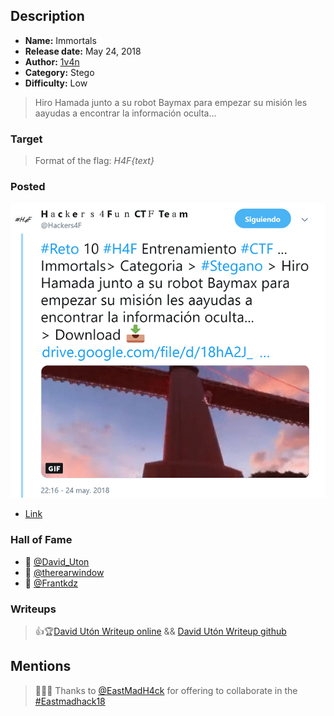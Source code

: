 ## Description

* **Name:** Immortals
* **Release date:** May 24, 2018
* **Author:** [1v4n](https://twitter.com/1r0Dm48O)
* **Category:** Stego
* **Difficulty:** Low

> Hiro Hamada junto a su robot Baymax para empezar su misión les aayudas a encontrar la información oculta...

### Target

> Format of the flag: *H4F{text}*

### Posted

![hackers4fun_reto_10_post_tw](./Reto_10_tw_post.png)
- [Link](https://twitter.com/Hackers4F/status/999745935835041792)


### Hall of Fame

- 🥇 [@David_Uton](https://twitter.com/David_Uton)
- 🥈 [@therearwindow](https://twitter.com/therearwindow)
- 🥉 [@Frantkdz](https://twitter.com/Frantkdz)

### Writeups

> 👍🏆[David Utón Writeup online](https://elmalodebatman.blogspot.com/2018/05/writeup-reto-10-ctf-hackers4fun-h4f.html) && [David Utón Writeup github](https://github.com/hackers4f/hackers4fun-writeups/blob/master/challenges/Stego/)

## Mentions

> 👏👏👏 Thanks to [@EastMadH4ck](https://twitter.com/EastMadH4ck) for offering to collaborate in the [#Eastmadhack18](https://twitter.com/hashtag/eastmadhack18?f=tweets&vertical=default&src=hash)
